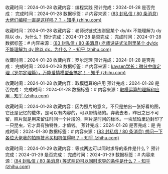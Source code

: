 
收藏时间：2024-01-28
收藏内容：编程实践
预计完成：2024-01-28
是否完成：
完成时间：2024-01-28
数据标签：#
内容来源：[(83 封私信 / 80 条消息) 大佬们编程一直是这样吗？？ - 知乎 (zhihu.com)](https://www.zhihu.com/question/640637395)


收藏时间：2024-01-28
收藏内容：老师说链式法则里某个 dy/dx 不能理解为 dy 除以 dx，为什么？
预计完成：2024-01-28
是否完成：
完成时间：2024-01-28
数据标签：#
内容来源：[(83 封私信 / 80 条消息) 老师说链式法则里某个 dy/dx 不能理解为 dy 除以 dx，为什么？ - 知乎 (zhihu.com)](https://www.zhihu.com/question/66601481/answer/1431205499)


收藏时间：2024-01-28
收藏内容：罗尔定理
预计完成：2024-01-28
是否完成：
完成时间：2024-01-28
数据标签：#
内容来源：[kaysen学长：微分中值定理（罗尔定理篇），万能爱情模型全搞定！ - 知乎 (zhihu.com)](https://zhuanlan.zhihu.com/p/301092760)


收藏时间：2024-01-28
收藏内容：取模运算的应用
预计完成：2024-01-28
是否完成：
完成时间：2024-01-28
数据标签：#
内容来源：[取模运算的理解和应用 - 知乎 (zhihu.com)](https://zhuanlan.zhihu.com/p/514482887)


收藏时间：2024-01-28
收藏内容：因为照片的意义，不只是拍出一张好看的图，它还是记忆的载体，是可以有内容的，可以带情绪的。弃我去者，昨⽇之⽇不可留，照片就是用来留住时间一个片段的，照片是时间的标本。一块琥珀里边封印了一只昆虫，它才具有独特性，才值钱。
预计完成：2024-01-28
是否完成：是
完成时间：2024-01-30
数据标签：#
内容来源：[(83 封私信 / 80 条消息) 想问一下各位大佬我的拍照技术买相机值得吗？ - 知乎 (zhihu.com)](https://www.zhihu.com/question/636382495/answer/3361761173)


收藏时间：2024-01-29
收藏内容：等式两边可以同时求导的条件是什么？
预计完成：2024-01-29
是否完成：
完成时间：2024-01-29
数据标签：#
内容来源：[(84 封私信 / 80 条消息) 等式两边可以同时求导的条件是什么？ - 知乎 (zhihu.com)](https://www.zhihu.com/question/64168948)

